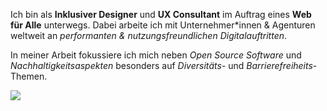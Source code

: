 Ich bin als **Inklusiver Designer** und **UX Consultant** im Auftrag eines **Web für Alle** unterwegs. Dabei arbeite ich mit Unternehmer*innen & Agenturen weltweit an *performanten & nutzungsfreundlichen Digitalauftritten*.

In meiner Arbeit fokussiere ich mich neben *Open Source Software* und *Nachhaltigkeitsaspekten* besonders auf *Diversitäts*- und *Barrierefreiheits*-Themen.

<a href="mailto:hi@feynmatt.com"><img src="https://img.shields.io/static/v1?label=Jetzt Audit oder Consulting anfragen&message=hi@feynmatt.com&color=hotpink?style=plastic&logo=protonmail" /></a>

